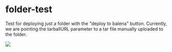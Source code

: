 # folder-test
Test for deploying just a folder with the "deploy to balena" button. Currently, we are pointing the tarballURL parameter to a tar file manually uploaded to the folder.

[![](https://www.balena.io/deploy.png)](https://dashboard.balena-cloud.com/deploy?tarballUrl=https://github.com/balena-io-playground/folder-test/blob/master/oled/deploy.tar)

